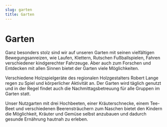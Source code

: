 ```yaml
---
slug: garten
title: Garten
---
```


# Garten

Ganz besonders stolz sind wir auf unseren Garten mit seinen vielfältigen Bewegungsanreizen, wie Laufen, Klettern,
Rutschen Fußballspielen, Fahren verschiedener kindgerechter Fahrzeuge. Aber auch zum Forschen und Entdecken mit allen
Sinnen bietet der Garten viele Möglichkeiten.

Verschiedene Holzspielgeräte des regionalen Holzgestalters Robert Lange regen zu Spiel und körperlicher Aktivität an.
Der Garten wird täglich genutzt und in der Regel findet auch die Nachmittagsbetreuung für alle Gruppen im Garten statt.

Unser Nutzgarten mit drei Hochbeeten, einer Kräuterschnecke, einem Tee-Beet und verschiedenen Beerensträuchern zum
Naschen bietet den Kindern die Möglichkeit, Kräuter und Gemüse selbst anzubauen und dadurch gesunde Ernährung
hautnah zu erleben.
